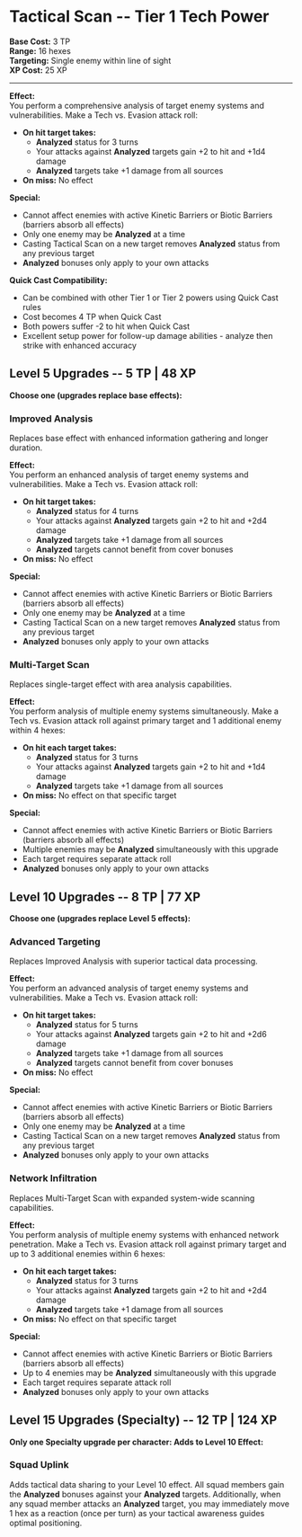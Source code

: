 # Tactical Scan -- Tier 1 Tech Power

**Base Cost:** 3 TP  
**Range:** 16 hexes  
**Targeting:** Single enemy within line of sight  
**XP Cost:** 25 XP

---

**Effect:**  
You perform a comprehensive analysis of target enemy systems and vulnerabilities. Make a Tech vs. Evasion attack roll:
- **On hit target takes:**
  - **Analyzed** status for 3 turns
  - Your attacks against **Analyzed** targets gain +2 to hit and +1d4 damage
  - **Analyzed** targets take +1 damage from all sources
- **On miss:** No effect

**Special:**  
- Cannot affect enemies with active Kinetic Barriers or Biotic Barriers (barriers absorb all effects)
- Only one enemy may be **Analyzed** at a time
- Casting Tactical Scan on a new target removes **Analyzed** status from any previous target
- **Analyzed** bonuses only apply to your own attacks

**Quick Cast Compatibility:**  
- Can be combined with other Tier 1 or Tier 2 powers using Quick Cast rules
- Cost becomes 4 TP when Quick Cast
- Both powers suffer -2 to hit when Quick Cast
- Excellent setup power for follow-up damage abilities - analyze then strike with enhanced accuracy

## Level 5 Upgrades -- 5 TP | 48 XP

**Choose one (upgrades replace base effects):**

### Improved Analysis
Replaces base effect with enhanced information gathering and longer duration.

**Effect:**  
You perform an enhanced analysis of target enemy systems and vulnerabilities. Make a Tech vs. Evasion attack roll:
- **On hit target takes:**
  - **Analyzed** status for 4 turns
  - Your attacks against **Analyzed** targets gain +2 to hit and +2d4 damage
  - **Analyzed** targets take +1 damage from all sources
  - **Analyzed** targets cannot benefit from cover bonuses
- **On miss:** No effect

**Special:**  
- Cannot affect enemies with active Kinetic Barriers or Biotic Barriers (barriers absorb all effects)
- Only one enemy may be **Analyzed** at a time
- Casting Tactical Scan on a new target removes **Analyzed** status from any previous target
- **Analyzed** bonuses only apply to your own attacks

### Multi-Target Scan
Replaces single-target effect with area analysis capabilities.

**Effect:**  
You perform analysis of multiple enemy systems simultaneously. Make a Tech vs. Evasion attack roll against primary target and 1 additional enemy within 4 hexes:
- **On hit each target takes:**
  - **Analyzed** status for 3 turns
  - Your attacks against **Analyzed** targets gain +2 to hit and +1d4 damage
  - **Analyzed** targets take +1 damage from all sources
- **On miss:** No effect on that specific target

**Special:**  
- Cannot affect enemies with active Kinetic Barriers or Biotic Barriers (barriers absorb all effects)
- Multiple enemies may be **Analyzed** simultaneously with this upgrade
- Each target requires separate attack roll
- **Analyzed** bonuses only apply to your own attacks

## Level 10 Upgrades -- 8 TP | 77 XP

**Choose one (upgrades replace Level 5 effects):**

### Advanced Targeting
Replaces Improved Analysis with superior tactical data processing.

**Effect:**  
You perform an advanced analysis of target enemy systems and vulnerabilities. Make a Tech vs. Evasion attack roll:
- **On hit target takes:**
  - **Analyzed** status for 5 turns
  - Your attacks against **Analyzed** targets gain +2 to hit and +2d6 damage
  - **Analyzed** targets take +1 damage from all sources
  - **Analyzed** targets cannot benefit from cover bonuses
- **On miss:** No effect

**Special:**  
- Cannot affect enemies with active Kinetic Barriers or Biotic Barriers (barriers absorb all effects)
- Only one enemy may be **Analyzed** at a time
- Casting Tactical Scan on a new target removes **Analyzed** status from any previous target
- **Analyzed** bonuses only apply to your own attacks

### Network Infiltration
Replaces Multi-Target Scan with expanded system-wide scanning capabilities.

**Effect:**  
You perform analysis of multiple enemy systems with enhanced network penetration. Make a Tech vs. Evasion attack roll against primary target and up to 3 additional enemies within 6 hexes:
- **On hit each target takes:**
  - **Analyzed** status for 3 turns
  - Your attacks against **Analyzed** targets gain +2 to hit and +2d4 damage
  - **Analyzed** targets take +1 damage from all sources
- **On miss:** No effect on that specific target

**Special:**  
- Cannot affect enemies with active Kinetic Barriers or Biotic Barriers (barriers absorb all effects)
- Up to 4 enemies may be **Analyzed** simultaneously with this upgrade
- Each target requires separate attack roll
- **Analyzed** bonuses only apply to your own attacks

## Level 15 Upgrades (Specialty) -- 12 TP | 124 XP

**Only one Specialty upgrade per character: Adds to Level 10 Effect:**

### Squad Uplink
Adds tactical data sharing to your Level 10 effect. All squad members gain the **Analyzed** bonuses against your **Analyzed** targets. Additionally, when any squad member attacks an **Analyzed** target, you may immediately move 1 hex as a reaction (once per turn) as your tactical awareness guides optimal positioning.